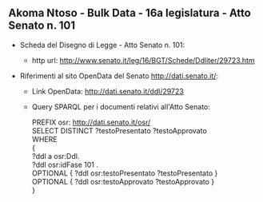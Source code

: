 ## Akoma Ntoso - Bulk Data - 16a legislatura - Atto Senato n. 101 ##

* Scheda del Disegno di Legge - Atto Senato n. 101:
	* http url: http://www.senato.it/leg/16/BGT/Schede/Ddliter/29723.htm

* Riferimenti al sito OpenData del Senato http://dati.senato.it/:
	* Link OpenData: http://dati.senato.it/ddl/29723
	* Query SPARQL per i documenti relativi all'Atto Senato:

        PREFIX osr: <http://dati.senato.it/osr/>  
		SELECT DISTINCT ?testoPresentato ?testoApprovato  
		WHERE  
		{  
		    ?ddl a osr:Ddl.  
		    ?ddl osr:idFase 101 .  
		    OPTIONAL { ?ddl osr:testoPresentato ?testoPresentato }  
		    OPTIONAL { ?ddl osr:testoApprovato ?testoApprovato }  
		}
		